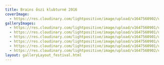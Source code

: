 ```yaml
---
title: Brains őszi klubturné 2016
coverImage:
  - https://res.cloudinary.com/lightpositive/image/upload/v1647560902/uploads/Brains%20%C5%91szi%20klubturn%C3%A9%202016/Brains4.jpg
galleryImages: 
  - https://res.cloudinary.com/lightpositive/image/upload/v1647560901/uploads/Brains%20%C5%91szi%20klubturn%C3%A9%202016/Brains3.jpg
  - https://res.cloudinary.com/lightpositive/image/upload/v1647560901/uploads/Brains%20%C5%91szi%20klubturn%C3%A9%202016/Brains1.jpg
  - https://res.cloudinary.com/lightpositive/image/upload/v1647560901/uploads/Brains%20%C5%91szi%20klubturn%C3%A9%202016/Brains5.jpg
  - https://res.cloudinary.com/lightpositive/image/upload/v1647560901/uploads/Brains%20%C5%91szi%20klubturn%C3%A9%202016/Brains.jpg
  - https://res.cloudinary.com/lightpositive/image/upload/v1647560901/uploads/Brains%20%C5%91szi%20klubturn%C3%A9%202016/Brains2.jpg
  - https://res.cloudinary.com/lightpositive/image/upload/v1647560902/uploads/Brains%20%C5%91szi%20klubturn%C3%A9%202016/Brains4.jpg
layout: galleryLayout_festival.html
---
```

